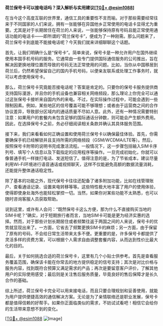 **荷兰保号卡可以接电话吗？深入解析与实用建议[[TG💪+ @esim1088](https://t.me/s/esim1088)]**

在当今这个高度互联的世界里，通信工具的重要性不言而喻。对于那些需要经常往来于不同国家的人们来说，拥有一张能够在异国他乡正常使用的电话卡显得尤为重要。尤其是对于长期居住在荷兰的人来说，一张能够保持原有号码且能正常使用通话功能的电话卡——即所谓的“荷兰保号卡”，便成为了一种刚需。那么问题来了，荷兰保号卡到底能不能接电话呢？今天我们就来详细聊聊这个话题。

首先，让我们明确什么是“保号卡”。简单来说，保号卡是一种允许用户在国外继续使用本国手机号码的服务。它通常由一些专门提供国际通信服务的公司推出，旨在解决因更换地理位置而导致的号码无法正常使用的问题。比如，当你从中国移居到荷兰后，仍然希望保留自己的国内手机号码，以便亲友联系或处理工作事务时，就可以考虑使用保号卡。

那么，荷兰保号卡究竟能否接电话呢？答案是肯定的。只要你的保号卡服务提供商支持国际漫游，并且你的手机设备也兼容相关网络频段，那么理论上你完全可以通过这张保号卡接听来自国内外的来电。不过，在实际操作过程中，可能会遇到一些限制因素。例如，某些地区的信号覆盖可能不够理想；或者由于运营商之间的合作协议差异，导致部分区域内的通话质量不尽如人意。此外，还有一种情况需要特别注意：如果用户的套餐内未包含足够的国际通话分钟数，则可能会产生额外费用。因此，在选择保号卡之前，务必仔细阅读相关条款并确认其具体服务范围。

接下来，我们来看看如何正确设置和使用荷兰保号卡以确保最佳体验。首先，你需要确保手机已经解锁并且支持所需的网络频段（GSM/WCDMA/LTE等）。然后，按照保号卡附带的说明书完成激活流程。一般情况下，这一步骤包括输入SIM卡序列号、填写个人信息以及下载指定的应用程序等操作。一旦完成初始化，你就可以像普通手机一样拨打电话、发送短信了。值得注意的是，为了节省成本，建议尽量利用Wi-Fi环境进行语音通话或视频聊天，这样不仅能避免高额的数据流量消耗，还能提升整体通话稳定性。

除了基本的功能之外，现代保号卡往往还配备了诸多附加功能，比如在线管理账户、查看通话记录、设置来电转移等等。这些特性极大地丰富了用户的使用体验，使得即使身处海外也能轻松掌控一切。当然，如果你对某些功能不太熟悉，也可以随时咨询客服人员获取帮助。

说到这里，或许有人会问：“既然保号卡这么方便，那为什么不直接购买当地的SIM卡呢？”确实，对于短期旅行者而言，当地SIM卡可能是更为经济实惠的选择。然而，对于那些计划长期居住或者频繁往返于两国之间的人来说，保号卡的优势就显现出来了。一方面，它省去了频繁更换SIM卡的麻烦；另一方面，由于保留了原有的号码，不会给日常生活带来太多不便。更重要的是，许多保号卡都提供了灵活多样的资费方案，可以根据个人需求自由调整套餐内容，从而达到性价比最大化的目的。

最后，关于如何挑选合适的荷兰保号卡，这里有几个小贴士供参考。首先是查看服务覆盖范围，确保该卡能在你常去的地方提供稳定的信号支持；其次是对比价格与服务内容，找到既符合预算又满足需求的产品；再次是要留意客户评价，了解其他用户的实际使用感受；最后则是关注售后服务质量，毕竟良好的售后保障才是长久合作的基础。

综上所述，荷兰保号卡完全可以用来接电话，而且只要合理规划和妥善使用，就能为用户提供便捷高效的通信解决方案。无论是为了亲情联络还是职业发展，保号卡都是值得信赖的好帮手。如果你正面临类似的需求，不妨试试看吧！相信它会给你的生活带来意想不到的变化。

[[TG💪+ @esim1088](https://t.me/s/esim1088) ![Image](https://i.postimg.cc/4NQfJmqS/Snipaste-2025-05-13-00-14-12.png)]